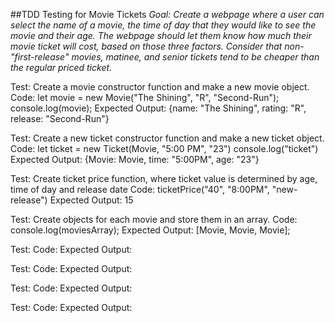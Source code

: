 ##TDD Testing for Movie Tickets
_Goal: Create a webpage where a user can select the name of a movie, the time of day that they would like to see the movie and their age. The webpage should let them know how much their movie ticket will cost, based on those three factors. Consider that non-"first-release" movies, matinee, and senior tickets tend to be cheaper than the regular priced ticket._

Test: Create a movie constructor function and make a new movie object.
Code: let movie = new Movie("The Shining", "R", "Second-Run");
console.log(movie);
Expected Output: {name: "The Shining", rating: "R", release: "Second-Run"}

Test: Create a new ticket constructor function and make a new ticket object.
Code: let ticket = new Ticket(Movie, "5:00 PM", "23")
console.log("ticket")
Expected Output: {Movie: Movie, time: "5:00PM", age: "23"}

Test: Create ticket price function, where ticket value is determined by age, time of day and release date
Code: ticketPrice("40", "8:00PM", "new-release")
Expected Output: 15

Test: Create objects for each movie and store them in an array.
Code: console.log(moviesArray);
Expected Output: [Movie, Movie, Movie];

Test: 
Code:
Expected Output:

Test: 
Code:
Expected Output:

Test: 
Code:
Expected Output:

Test: 
Code:
Expected Output:
